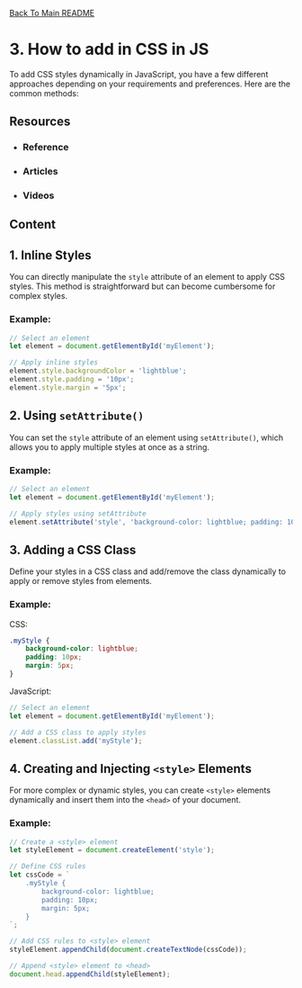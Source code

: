 [Back To Main README](../../README.md#table-of-contents)

# 3. How to add in CSS in JS
To add CSS styles dynamically in JavaScript, you have a few different approaches depending on your requirements and preferences. Here are the common methods:


## Resources
- ### Reference

- ### Articles
 
- ### Videos
 
## Content 


## 1. Inline Styles

You can directly manipulate the `style` attribute of an element to apply CSS styles. This method is straightforward but can become cumbersome for complex styles.

### Example:

```javascript
// Select an element
let element = document.getElementById('myElement');

// Apply inline styles
element.style.backgroundColor = 'lightblue';
element.style.padding = '10px';
element.style.margin = '5px';
```

## 2. Using `setAttribute()`

You can set the `style` attribute of an element using `setAttribute()`, which allows you to apply multiple styles at once as a string.

### Example:

```javascript
// Select an element
let element = document.getElementById('myElement');

// Apply styles using setAttribute
element.setAttribute('style', 'background-color: lightblue; padding: 10px; margin: 5px;');
```

## 3. Adding a CSS Class

Define your styles in a CSS class and add/remove the class dynamically to apply or remove styles from elements.

### Example:

CSS:

```css
.myStyle {
    background-color: lightblue;
    padding: 10px;
    margin: 5px;
}
```

JavaScript:

```javascript
// Select an element
let element = document.getElementById('myElement');

// Add a CSS class to apply styles
element.classList.add('myStyle');
```

## 4. Creating and Injecting `<style>` Elements

For more complex or dynamic styles, you can create `<style>` elements dynamically and insert them into the `<head>` of your document.

### Example:

```javascript
// Create a <style> element
let styleElement = document.createElement('style');

// Define CSS rules
let cssCode = `
    .myStyle {
        background-color: lightblue;
        padding: 10px;
        margin: 5px;
    }
`;

// Add CSS rules to <style> element
styleElement.appendChild(document.createTextNode(cssCode));

// Append <style> element to <head>
document.head.appendChild(styleElement);
```
